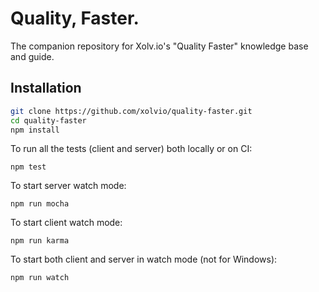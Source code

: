 Quality, Faster.
================
The companion repository for Xolv.io's "Quality Faster" knowledge base and guide.

## Installation

```bash
git clone https://github.com/xolvio/quality-faster.git
cd quality-faster
npm install
```

To run all the tests (client and server) both locally or on CI:
```
npm test
```

To start server watch mode:
```
npm run mocha
```

To start client watch mode:
```
npm run karma
```

To start both client and server in watch mode (not for Windows):
```
npm run watch
```
